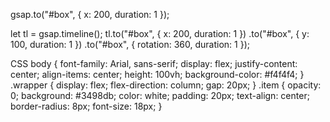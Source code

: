 <script src="https://cdnjs.cloudflare.com/ajax/libs/gsap/3.12.2/gsap.min.js"></script>


gsap.to("#box", { x: 200, duration: 1 });


let tl = gsap.timeline();
tl.to("#box", { x: 200, duration: 1 })
  .to("#box", { y: 100, duration: 1 })
  .to("#box", { rotation: 360, duration: 1 });

CSS
 body {
            font-family: Arial, sans-serif;
            display: flex;
            justify-content: center;
            align-items: center;
            height: 100vh;
            background-color: #f4f4f4;
        }
        .wrapper {
            display: flex;
            flex-direction: column;
            gap: 20px;
        }
        .item {
            opacity: 0;
            background: #3498db;
            color: white;
            padding: 20px;
            text-align: center;
            border-radius: 8px;
            font-size: 18px;
        }

        
 <script>
        gsap.fromTo(".item", 
            { opacity: 0, y: 50 },  // Výchozí stav (prvky neviditelné a posunuté dolů)
            { opacity: 1, y: 0, duration: 1, stagger: 0.3, ease: "power2.out" } // Animace
        );
    </script>